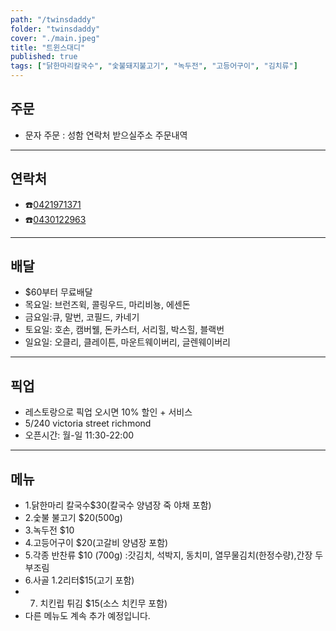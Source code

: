 ```yaml
---
path: "/twinsdaddy"
folder: "twinsdaddy"
cover: "./main.jpeg"
title: "트윈스대디"
published: true
tags: ["닭한마리칼국수", "숯불돼지불고기", "녹두전", "고등어구이", "김치류"]
---
```


## 주문
- 문자 주문 :
 성함
 연락처
 받으실주소
 주문내역

---

## 연락처
- ☎️<a href="tel:0421971371">0421971371</a>
- ☎️<a href="tel:0430122963">0430122963</a>

---

## 배달
- $60부터 무료배달
- 목요일: 브런즈윅, 콜링우드, 마리비뇽, 에센돈
- 금요일:큐, 말번, 코필드, 카네기
- 토요일: 호손, 캠버웰, 돈카스터, 서리힐, 박스힐, 블랙번
- 일요일: 오클리, 클레이튼, 마운트웨이버리, 글렌웨이버리

---

## 픽업
- 레스토랑으로 픽업 오시면 10% 할인 + 서비스
- 5/240 victoria street richmond
- 오픈시간: 월-일 11:30-22:00

---

## 메뉴
- 1.닭한마리 칼국수$30(칼국수 양념장 죽 야채 포함)
- 2.숯불 불고기 $20(500g)
- 3.녹두전 $10
- 4.고등어구이 $20(고갈비 양념장 포함)
- 5.각종 반찬류 $10 (700g) :갓김치, 석박지, 동치미, 열무물김치(한정수량),간장 두부조림
- 6.사골 1.2리터$15(고기 포함)
- 7. 치킨립 튀김 $15(소스 치킨무 포함)
- 다른 메뉴도 계속 추가 예정입니다.

